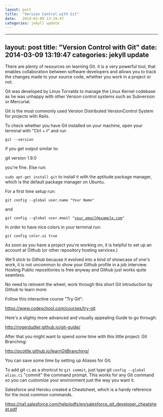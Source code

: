 ```yaml
---
layout: post
title:  "Version Control with Git"
date:   2014-03-09 13:19:47
categories: jekyll update
---
```

---
layout: post
title:  "Version Control with Git"
date:   2014-03-09 13:19:47
categories: jekyll update
---

There are plenty of resources on learning Git. it is a very powerful tool, that enables collaboration between software developers and allows you to track the changes made to your source code, whether you work in a project or not.

Git was developed by Linus Torvalds to manage the Linux Kernel codebase as he was unhappy with other Version control systems such as Subversion or Mercurial.

Git is the most commonly used Version Distributed VersionControl System for projects with Rails.

To check whether you have Git installed on your machine, open your terminal with "Ctrl + t" and run

<code>git --version </code>

if you get output similar to:

git version 1.9.0

you're fine. Else run:

<code>sudo apt-get install git</code> to install it with the aptitude package manager, which is the default package manager on Ubuntu.

For a first time setup run:

<code>git config --global user.name "Your Name"</code>

and

<code>git config --global user.email "your_email@example.com"</code>

In order to have nice colors in your terminal run:

<code>git config color.ui true</code>

As soon as you have a project you're working on, it is helpful to set up an account at Github (or other repository hosting services.)

We'll stick to Github because it evolved  into a kind of showcase of one's work, it is not uncommon to show your Github profile in a job interview. Hosting Public repositiories is free anyway and Github just works quite seamless.

No need to reinvent the wheel, work through this short Git introduction by Github to learn more:

Follow this interactive course "Try Git":

https://www.codeschool.com/courses/try-git

Here's a slighty more advanced and visually appealing Guide to go through:

http://rogerdudler.github.io/git-guide/

After that you might want to spend some time with this little project: Git Branching:

http://pcottle.github.io/learnGitBranching/

You can save some time by setting up Aliases for Git:

To add git <code>ci</code> as a shortcut to <code>git commit</code>, just type git <code>config --global alias.ci</code> "commit" the command prompt. This works for any Git command so you can customize your environment just the way you want it. 

Salesforce and Heroku created a Cheatsheet, which is a handy reference for the most common commands.

https://na1.salesforce.com/help/pdfs/en/salesforce_git_developer_cheatsheet.pdf
 

